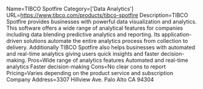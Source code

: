 Name=TIBCO Spotfire
Category=['Data Analytics']
URL=https://www.tibco.com/products/tibco-spotfire
Description=TIBCO Spotfire provides businesses with powerful data visualization and analytics. This software offers a wide range of analytical features for companies including data blending predictive analytics and reporting. Its application-driven solutions automate the entire analytics process from collection to delivery. Additionally TIBCO Spotfire also helps businesses with automated and real-time analytics giving users quick insights and faster decision-making.
Pros=Wide range of analytics features Automated and real-time analytics Faster decision-making
Cons=No clear cons to report
Pricing=Varies depending on the product service and subscription
Company Address=3307 Hillview Ave. Palo Alto CA 94304
